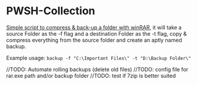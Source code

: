 # PWSH-Collection

[Simple script to compress & back-up a folder with winRAR](https://github.com/FlyMandi/PWSH-Collection/blob/main/backup.ps1), it will take a source Folder as the -f flag and a destination Folder as the -t flag, copy & compress everything from the source folder and create an aptly named backup.

Example usage: ```backup -f "C:\Important Files\" -t "D:\Backup Folder\"```

//TODO: Automate rolling backups (delete old files)
//TODO: config file for rar.exe path and/or backup folder
//TODO: test if 7zip is better suited